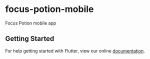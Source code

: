 # focus-potion-mobile

Focus Potion mobile app

## Getting Started

For help getting started with Flutter, view our online
[documentation](https://flutter.io/).
